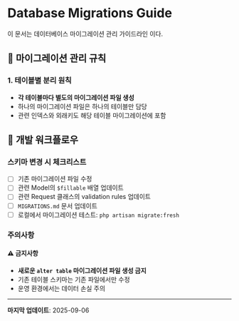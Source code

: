 # Database Migrations Guide

이 문서는 데이터베이스 마이그레이션 관리 가이드라인 이다.

## 📝 마이그레이션 관리 규칙

### 1. 테이블별 분리 원칙
- **각 테이블마다 별도의 마이그레이션 파일 생성**
- 하나의 마이그레이션 파일은 하나의 테이블만 담당
- 관련 인덱스와 외래키도 해당 테이블 마이그레이션에 포함

## 🔧 개발 워크플로우

### 스키마 변경 시 체크리스트
- [ ] 기존 마이그레이션 파일 수정
- [ ] 관련 Model의 `$fillable` 배열 업데이트
- [ ] 관련 Request 클래스의 validation rules 업데이트
- [ ] `MIGRATIONS.md` 문서 업데이트
- [ ] 로컬에서 마이그레이션 테스트: `php artisan migrate:fresh`

### 주의사항

#### ⚠️ 금지사항
- **새로운 `alter table` 마이그레이션 파일 생성 금지**
- 기존 테이블 스키마는 기존 파일에서만 수정
- 운영 환경에서는 데이터 손실 주의

---
**마지막 업데이트**: 2025-09-06
